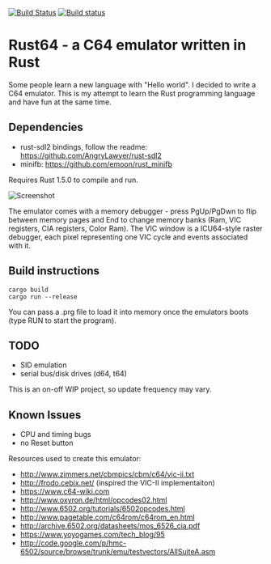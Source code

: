 [![Build Status](https://travis-ci.org/kondrak/rust64.svg)](https://travis-ci.org/kondrak/rust64)
[![Build status](https://ci.appveyor.com/api/projects/status/77otp2475g7v95mb?svg=true)](https://ci.appveyor.com/project/kondrak/rust64)

# Rust64 - a C64 emulator written in Rust
Some people learn a new language with "Hello world". I decided to write a C64 emulator. This is my attempt to learn the Rust programming language and have fun at the same time.

Dependencies
------------------
- rust-sdl2 bindings, follow the readme: https://github.com/AngryLawyer/rust-sdl2
- minifb: https://github.com/emoon/rust_minifb

Requires Rust 1.5.0 to compile and run.

![Screenshot](http://kondrak.info/images/rust64_github.png?raw=true)

The emulator comes with a memory debugger - press PgUp/PgDwn to flip between memory pages and End to change memory banks (Ram, VIC registers, CIA registers, Color Ram). The VIC window is a ICU64-style raster debugger, each pixel representing one VIC cycle and events associated with it.

Build instructions
------------------
```
cargo build
cargo run --release
```

You can pass a .prg file to load it into memory once the emulators boots (type RUN to start the program).

TODO
------------------
- SID emulation
- serial bus/disk drives (d64, t64)

This is an on-off WIP project, so update frequency may vary.

Known Issues
------------------
- CPU and timing bugs
- no Reset button

Resources used to create this emulator:

- http://www.zimmers.net/cbmpics/cbm/c64/vic-ii.txt
- http://frodo.cebix.net/ (inspired the VIC-II implementaiton)
- https://www.c64-wiki.com
- http://www.oxyron.de/html/opcodes02.html
- http://www.6502.org/tutorials/6502opcodes.html
- http://www.pagetable.com/c64rom/c64rom_en.html
- http://archive.6502.org/datasheets/mos_6526_cia.pdf
- https://www.yoyogames.com/tech_blog/95
- http://code.google.com/p/hmc-6502/source/browse/trunk/emu/testvectors/AllSuiteA.asm

